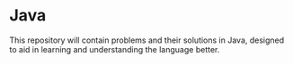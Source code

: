 # Java

This repository will contain problems and their solutions in Java, designed to aid in learning and understanding the language better.
